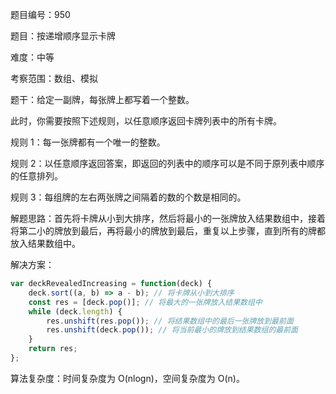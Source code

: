 题目编号：950

题目：按递增顺序显示卡牌

难度：中等

考察范围：数组、模拟

题干：给定一副牌，每张牌上都写着一个整数。

此时，你需要按照下述规则，以任意顺序返回卡牌列表中的所有卡牌。

规则 1：每一张牌都有一个唯一的整数。

规则 2：以任意顺序返回答案，即返回的列表中的顺序可以是不同于原列表中顺序的任意排列。

规则 3：每组牌的左右两张牌之间隔着的数的个数是相同的。

解题思路：首先将卡牌从小到大排序，然后将最小的一张牌放入结果数组中，接着将第二小的牌放到最后，再将最小的牌放到最后，重复以上步骤，直到所有的牌都放入结果数组中。

解决方案：

```javascript
var deckRevealedIncreasing = function(deck) {
    deck.sort((a, b) => a - b); // 将卡牌从小到大排序
    const res = [deck.pop()]; // 将最大的一张牌放入结果数组中
    while (deck.length) {
        res.unshift(res.pop()); // 将结果数组中的最后一张牌放到最前面
        res.unshift(deck.pop()); // 将当前最小的牌放到结果数组的最前面
    }
    return res;
};
```

算法复杂度：时间复杂度为 O(nlogn)，空间复杂度为 O(n)。